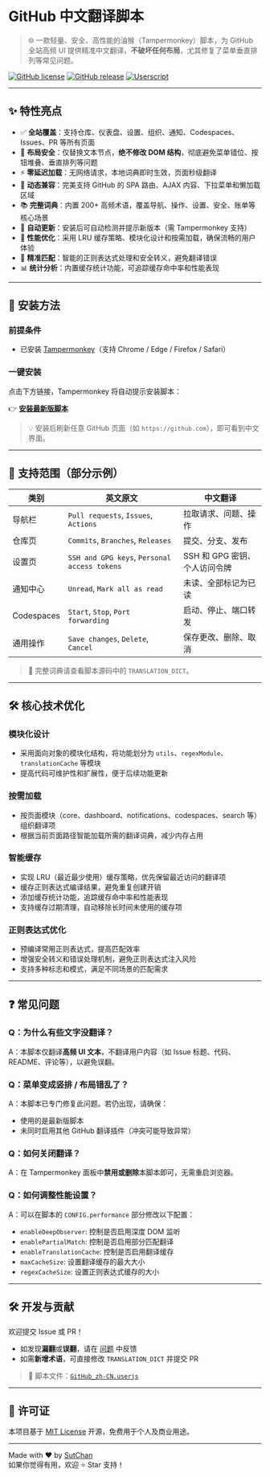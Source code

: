 # GitHub 中文翻译脚本

> 🌐 一款轻量、安全、高性能的油猴（Tampermonkey）脚本，为 GitHub 全站高频 UI 提供精准中文翻译，**不破坏任何布局**，尤其修复了菜单垂直排列等常见问题。

[![GitHub license](https://img.shields.io/github/license/sutchan/GitHub_i18n?color=blue)](LICENSE)
[![GitHub release](https://img.shields.io/github/v/release/sutchan/GitHub_i18n?display_name=tag&color=green)](https://github.com/sutchan/GitHub_i18n/releases)
[![Userscript](https://img.shields.io/badge/Install-Tampermonkey-green?logo=tampermonkey)](https://github.com/sutchan/GitHub_i18n/raw/main/GitHub_zh-CN.userjs)

---

## ✨ 特性亮点

- ✅ **全站覆盖**：支持仓库、仪表盘、设置、组织、通知、Codespaces、Issues、PR 等所有页面  
- 🧱 **布局安全**：仅替换文本节点，**绝不修改 DOM 结构**，彻底避免菜单错位、按钮堆叠、垂直排列等问题  
- ⚡ **零延迟加载**：无网络请求，本地词典即时生效，页面秒级翻译  
- 🔁 **动态兼容**：完美支持 GitHub 的 SPA 路由、AJAX 内容、下拉菜单和懒加载区域  
- 📚 **完整词典**：内置 200+ 高频术语，覆盖导航、操作、设置、安全、账单等核心场景  
- 🔄 **自动更新**：安装后可自动检测并提示新版本（需 Tampermonkey 支持）
- 🚀 **性能优化**：采用 LRU 缓存策略、模块化设计和按需加载，确保流畅的用户体验
- 🎯 **精准匹配**：智能的正则表达式处理和安全转义，避免翻译错误
- 📊 **统计分析**：内置缓存统计功能，可追踪缓存命中率和性能表现

---

## 🚀 安装方法

### 前提条件
- 已安装 [Tampermonkey](https://www.tampermonkey.net/)（支持 Chrome / Edge / Firefox / Safari）

### 一键安装
点击下方链接，Tampermonkey 将自动提示安装脚本：

👉 [**安装最新版脚本**](https://github.com/sutchan/GitHub_i18n/raw/main/GitHub_zh-CN.userjs)

> 💡 安装后刷新任意 GitHub 页面（如 `https://github.com`），即可看到中文界面。

---

## 📖 支持范围（部分示例）

| 类别 | 英文原文 | 中文翻译 |
|------|--------|--------|
| 导航栏 | `Pull requests`, `Issues`, `Actions` | 拉取请求、问题、操作 |
| 仓库页 | `Commits`, `Branches`, `Releases` | 提交、分支、发布 |
| 设置页 | `SSH and GPG keys`, `Personal access tokens` | SSH 和 GPG 密钥、个人访问令牌 |
| 通知中心 | `Unread`, `Mark all as read` | 未读、全部标记为已读 |
| Codespaces | `Start`, `Stop`, `Port forwarding` | 启动、停止、端口转发 |
| 通用操作 | `Save changes`, `Delete`, `Cancel` | 保存更改、删除、取消 |

> 📝 完整词典请查看脚本源码中的 `TRANSLATION_DICT`。

---

## 🛠️ 核心技术优化

### 模块化设计
- 采用面向对象的模块化结构，将功能划分为 `utils`、`regexModule`、`translationCache` 等模块
- 提高代码可维护性和扩展性，便于后续功能更新

### 按需加载
- 按页面模块（core、dashboard、notifications、codespaces、search 等）组织翻译项
- 根据当前页面路径智能加载所需的翻译词典，减少内存占用

### 智能缓存
- 实现 LRU（最近最少使用）缓存策略，优先保留最近访问的翻译项
- 缓存正则表达式编译结果，避免重复创建开销
- 添加缓存统计功能，追踪缓存命中率和性能表现
- 支持缓存过期清理，自动移除长时间未使用的缓存项

### 正则表达式优化
- 预编译常用正则表达式，提高匹配效率
- 增强安全转义和错误处理机制，避免正则表达式注入风险
- 支持多种标志和模式，满足不同场景的匹配需求

---

## ❓ 常见问题

### Q：为什么有些文字没翻译？
A：本脚本仅翻译**高频 UI 文本**，不翻译用户内容（如 Issue 标题、代码、README、评论等），以避免误翻。

### Q：菜单变成竖排 / 布局错乱了？
A：本脚本已专门修复此问题。若仍出现，请确保：
- 使用的是最新版脚本
- 未同时启用其他 GitHub 翻译插件（冲突可能导致异常）

### Q：如何关闭翻译？
A：在 Tampermonkey 面板中**禁用或删除**本脚本即可，无需重启浏览器。

### Q：如何调整性能设置？
A：可以在脚本的 `CONFIG.performance` 部分修改以下配置：
- `enableDeepObserver`: 控制是否启用深度 DOM 监听
- `enablePartialMatch`: 控制是否启用部分匹配翻译
- `enableTranslationCache`: 控制是否启用翻译缓存
- `maxCacheSize`: 设置翻译缓存的最大大小
- `regexCacheSize`: 设置正则表达式缓存的大小

---

## 🛠️ 开发与贡献

欢迎提交 Issue 或 PR！  
- 如发现**漏翻**或**误翻**，请在 [问题](https://github.com/sutchan/GitHub_i18n/issues) 中反馈  
- 如需**新增术语**，可直接修改 `TRANSLATION_DICT` 并提交 PR

> 📌 脚本文件：[`GitHub_zh-CN.userjs`](GitHub_zh-CN.userjs)

---

## 📜 许可证

本项目基于 [MIT License](LICENSE) 开源，免费用于个人及商业用途。

---

Made with ❤️ by [SutChan](https://github.com/sutchan)  
如果你觉得有用，欢迎 ⭐ Star 支持！
